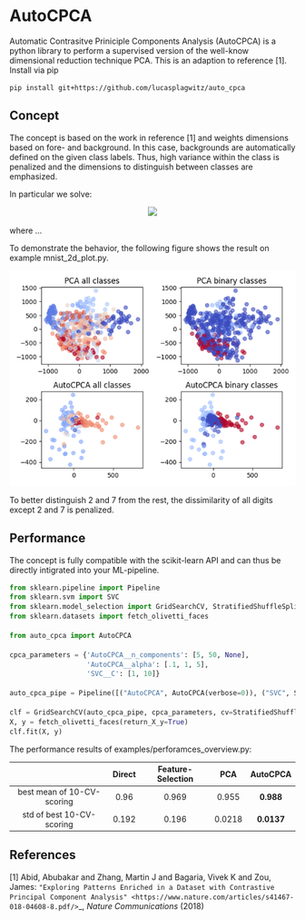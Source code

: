 # AutoCPCA 
Automatic Contrasitve Priniciple Components Analysis (AutoCPCA) is a python library to perform a supervised version 
of the well-know dimensional reduction technique PCA.
This is an adaption to reference [1]. Install via pip

    pip install git+https://github.com/lucasplagwitz/auto_cpca

## Concept

The concept is based on the work in reference [1] and weights dimensions based on 
fore- and background. In this case, backgrounds are automatically defined on the given class labels. 
Thus, high variance within the class is penalized and the dimensions to distinguish between classes are emphasized. 

In particular we solve:
<p align="center">
<img src="https://render.githubusercontent.com/render/math?math=\Large \argmax_u \lambda_{X}(u) - \sum_{c \in n_classes} \alpha_c \lambda_{X_{y==c}}(u)">
 <p/>
where ...

To demonstrate the behavior, the following figure shows the result on example mnist_2d_plot.py. 

<p align="center">
<img src="./demo/mnist_2d.png">
</p>

To better distinguish 2 and 7 from the rest, the dissimilarity of all digits except 2 and 7 is penalized.


## Performance

The concept is fully compatible with the scikit-learn API and can thus be directly intigrated into your ML-pipeline.

```python
from sklearn.pipeline import Pipeline
from sklearn.svm import SVC
from sklearn.model_selection import GridSearchCV, StratifiedShuffleSplit
from sklearn.datasets import fetch_olivetti_faces

from auto_cpca import AutoCPCA

cpca_parameters = {'AutoCPCA__n_components': [5, 50, None],
                   'AutoCPCA__alpha': [.1, 1, 5],
                   'SVC__C': [1, 10]}

auto_cpca_pipe = Pipeline([("AutoCPCA", AutoCPCA(verbose=0)), ("SVC", SVC())])

clf = GridSearchCV(auto_cpca_pipe, cpca_parameters, cv=StratifiedShuffleSplit(n_splits=10, test_size=.2, random_state=42))
X, y = fetch_olivetti_faces(return_X_y=True)
clf.fit(X, y)
```

The performance results of examples/perforamces_overview.py:

|   | Direct  | Feature-Selection  | PCA  | AutoCPCA  |
|:---:|:---:|:---:|:---:|:---:|
| best mean of 10-CV-scoring  | 0.96  | 0.969 | 0.955  | **0.988**  |
|  std of best 10-CV-scoring  | 0.192  | 0.196 | 0.0218   | **0.0137**  |

## References
[1] Abid, Abubakar and Zhang, Martin J and Bagaria, Vivek K and Zou, James: `"Exploring Patterns Enriched in a Dataset with Contrastive Principal Component Analysis"
<https://www.nature.com/articles/s41467-018-04608-8.pdf/>`_, *Nature Communications* (2018)